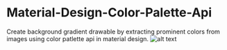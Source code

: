 # Material-Design-Color-Palette-Api
Create background gradient drawable by extracting prominent colors from images using color patlette api in material design.
![alt text](https://ibb.co/gUynpm)
